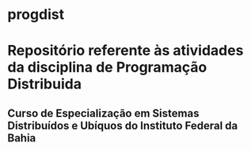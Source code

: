 # progdist
# Repositório referente às atividades da disciplina de Programação Distribuida
## Curso de Especialização em Sistemas Distribuídos e Ubíquos do Instituto Federal da Bahia

